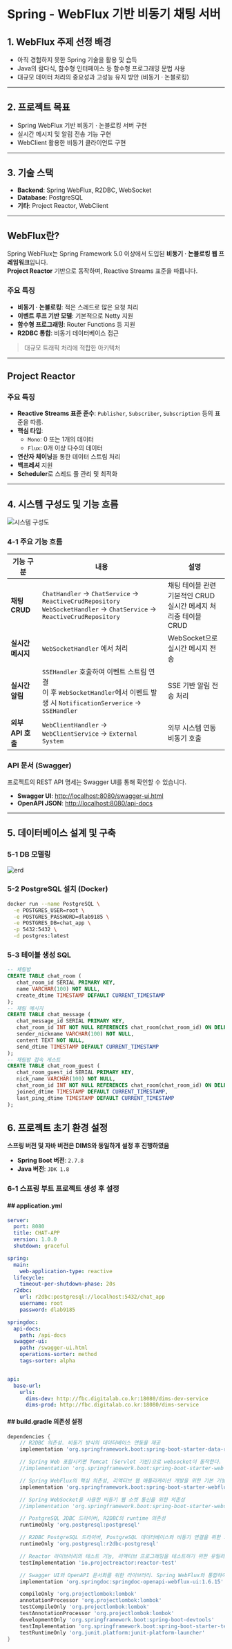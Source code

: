 # Spring - WebFlux 기반 비동기 채팅 서버

## 1. WebFlux 주제 선정 배경

- 아직 경험하지 못한 Spring 기술을 활용 및 습득
- Java의 람다식, 함수형 인터페이스 등 함수형 프로그래밍 문법 사용
- 대규모 데이터 처리의 중요성과 고성능 유지 방안 (비동기 · 논블로킹)

---

## 2. 프로젝트 목표

- Spring WebFlux 기반 비동기 · 논블로킹 서버 구현
- 실시간 메시지 및 알림 전송 기능 구현
- WebClient 활용한 비동기 클라이언트 구현

---

## 3. 기술 스택

- **Backend**: Spring WebFlux, R2DBC, WebSocket
- **Database**: PostgreSQL
- **기타**: Project Reactor, WebClient

---

## WebFlux란?

Spring WebFlux는 Spring Framework 5.0 이상에서 도입된 **비동기 · 논블로킹 웹 프레임워크**입니다.  
**Project Reactor** 기반으로 동작하며, Reactive Streams 표준을 따릅니다.

### 주요 특징

- **비동기 · 논블로킹**: 적은 스레드로 많은 요청 처리
- **이벤트 루프 기반 모델**: 기본적으로 Netty 지원
- **함수형 프로그래밍**: Router Functions 등 지원
- **R2DBC 통합**: 비동기 데이터베이스 접근

> 대규모 트래픽 처리에 적합한 아키텍처

---

## Project Reactor

### 주요 특징

- **Reactive Streams 표준 준수**: `Publisher`, `Subscriber`, `Subscription` 등의 표준을 따름.
- **핵심 타입**:
    - `Mono`: 0 또는 1개의 데이터
    - `Flux`: 0개 이상 다수의 데이터
- **연산자 체이닝**을 통한 데이터 스트림 처리
- **백프레셔** 지원
- **Scheduler**로 스레드 풀 관리 및 최적화

---

## 4. 시스템 구성도 및 기능 흐름
![시스템 구성도](./images/system_flow.png)

### 4-1 주요 기능 흐름

| 기능 구분       | 내용                                                                                                                          | 설명                        |
|----------------|-----------------------------------------------------------------------------------------------------------------------------|---------------------------|
| **채팅 CRUD**    | `ChatHandler` → `ChatService` → `ReactiveCrudRepository` <br> `WebSocketHandler` → `ChatService` → `ReactiveCrudRepository` | 채팅 테이블 관련 기본적인 CRUD <br> 실시간 메세지 처리중 테이블 CRUD |
| **실시간 메시지** | `WebSocketHandler` 에서 처리                                                                                                    | WebSocket으로 실시간 메시지 전송    |
| **실시간 알림**  | `SSEHandler` 호출하여 이벤트 스트림 연결 <br> 이 후 `WebSocketHandler`에서 이벤트 발생 시 `NotificationServerice` -> `SSEHandler`      | SSE 기반 알림 전송 처리           |
| **외부 API 호출**  | `WebClientHandler` → `WebClientService` -> `External System`                                                                | 외부 시스템 연동 비동기 호출          |


### API 문서 (Swagger)

프로젝트의 REST API 명세는 Swagger UI를 통해 확인할 수 있습니다.

- **Swagger UI**: [http://localhost:8080/swagger-ui.html](http://localhost:8080/swagger-ui.html)
- **OpenAPI JSON**: [http://localhost:8080/api-docs](http://localhost:8080/api-docs)

---

## 5. 데이터베이스 설계 및 구축

### 5-1 DB 모델링
![erd](./images/DB-ERD.png)
### 5-2 PostgreSQL 설치 (Docker)

```bash
docker run --name PostgreSQL \
  -e POSTGRES_USER=root \
  -e POSTGRES_PASSWORD=dlab9185 \
  -e POSTGRES_DB=chat_app \
  -p 5432:5432 \
  -d postgres:latest
```
### 5-3 테이블 생성 SQL
```sql
-- 채팅방
CREATE TABLE chat_room (
   chat_room_id SERIAL PRIMARY KEY,
   name VARCHAR(100) NOT NULL,
   create_dtime TIMESTAMP DEFAULT CURRENT_TIMESTAMP
);
-- 채팅 메시지
CREATE TABLE chat_message (
   chat_message_id SERIAL PRIMARY KEY,
   chat_room_id INT NOT NULL REFERENCES chat_room(chat_room_id) ON DELETE CASCADE,
   sender_nickname VARCHAR(100) NOT NULL,
   content TEXT NOT NULL,
   send_dtime TIMESTAMP DEFAULT CURRENT_TIMESTAMP
);
-- 채팅방 접속 게스트
CREATE TABLE chat_room_guest (
   chat_room_guest_id SERIAL PRIMARY KEY,
   nick_name VARCHAR(100) NOT NULL,
   chat_room_id INT NOT NULL REFERENCES chat_room(chat_room_id) ON DELETE CASCADE,
   joined_dtime TIMESTAMP DEFAULT CURRENT_TIMESTAMP,
   last_ping_dtime TIMESTAMP DEFAULT CURRENT_TIMESTAMP
);


```

## 6. 프로젝트 초기 환경 설정 
**스프링 버전 및 자바 버전은 DIMS와 동일하게 설정 후 진행하였음**
- **Spring Boot 버전**: `2.7.8`
- **Java 버전**: `JDK 1.8`

### 6-1 스프링 부트 프로젝트 생성 후 설정
#### ## application.yml 

```yaml
server:
  port: 8080
  title: CHAT-APP
  version: 1.0.0
  shutdown: graceful

spring:
  main:
    web-application-type: reactive
  lifecycle:
    timeout-per-shutdown-phase: 20s
  r2dbc:
    url: r2dbc:postgresql://localhost:5432/chat_app
    username: root
    password: dlab9185

springdoc:
  api-docs:
    path: /api-docs
  swagger-ui:
    path: /swagger-ui.html
    operations-sorter: method
    tags-sorter: alpha


api:
  base-url:
    urls:
      dims-dev: http://fbc.digitalab.co.kr:18080/dims-dev-service
      dims-prod: http://fbc.digitalab.co.kr:18080/dims-service
```

#### ## build.gradle 의존성 설정 

```gradle
dependencies {
	// R2DBC 의존성. 비동기 방식의 데이터베이스 연동을 제공
	implementation 'org.springframework.boot:spring-boot-starter-data-r2dbc'

	// Spring Web 포함시키면 Tomcat (Servlet 기반)으로 websocket이 동작한다. netty위에서 동작해야함
	//implementation 'org.springframework.boot:spring-boot-starter-web'

	// Spring WebFlux의 핵심 의존성, 리액티브 웹 애플리케이션 개발을 위한 기본 기능을 제공
	implementation 'org.springframework.boot:spring-boot-starter-webflux'

	// Spring WebSocket을 사용한 비동기 웹 소켓 통신을 위한 의존성
	//implementation 'org.springframework.boot:spring-boot-starter-websocket' // 주석이유 : spring-boot-starter-webflux에 WebSocket이 내장되어 있음.

	// PostgreSQL JDBC 드라이버, R2DBC의 runtime 의존성
	runtimeOnly 'org.postgresql:postgresql'

	// R2DBC PostgreSQL 드라이버, PostgreSQL 데이터베이스와 비동기 연결을 위한 드라이버
	runtimeOnly 'org.postgresql:r2dbc-postgresql'

	// Reactor 라이브러리의 테스트 기능, 리액티브 프로그래밍을 테스트하기 위한 유틸리티 제공
	testImplementation 'io.projectreactor:reactor-test'

	// Swagger UI와 OpenAPI 문서화를 위한 라이브러리. Spring WebFlux와 통합하여 API 문서화 가능
	implementation 'org.springdoc:springdoc-openapi-webflux-ui:1.6.15'

	compileOnly 'org.projectlombok:lombok'
	annotationProcessor 'org.projectlombok:lombok'
	testCompileOnly 'org.projectlombok:lombok'
	testAnnotationProcessor 'org.projectlombok:lombok'
	developmentOnly 'org.springframework.boot:spring-boot-devtools'
	testImplementation 'org.springframework.boot:spring-boot-starter-test'
	testRuntimeOnly 'org.junit.platform:junit-platform-launcher'
}

```